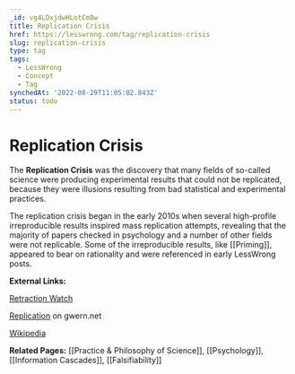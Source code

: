 ```yaml
---
_id: vg4LDxjdwHLotCm8w
title: Replication Crisis
href: https://lesswrong.com/tag/replication-crisis
slug: replication-crisis
type: tag
tags:
  - LessWrong
  - Concept
  - Tag
synchedAt: '2022-08-29T11:05:02.843Z'
status: todo
---
```


# Replication Crisis

The **Replication Crisis** was the discovery that many fields of so-called science were producing experimental results that could not be replicated, because they were illusions resulting from bad statistical and experimental practices.

The replication crisis began in the early 2010s when several high-profile irreproducible results inspired mass replication attempts, revealing that the majority of papers checked in psychology and a number of other fields were not replicable. Some of the irreproducible results, like [[Priming]], appeared to bear on rationality and were referenced in early LessWrong posts.

**External Links:**

[Retraction Watch](https://retractionwatch.com/)

[Replication](https://www.gwern.net/Replication) on gwern.net

[Wikipedia](https://en.wikipedia.org/wiki/Replication_crisis)

**Related Pages:** [[Practice & Philosophy of Science]], [[Psychology]], [[Information Cascades]], [[Falsifiability]]
